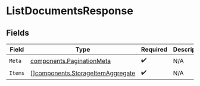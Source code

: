 # ListDocumentsResponse


## Fields

| Field                                                                                | Type                                                                                 | Required                                                                             | Description                                                                          |
| ------------------------------------------------------------------------------------ | ------------------------------------------------------------------------------------ | ------------------------------------------------------------------------------------ | ------------------------------------------------------------------------------------ |
| `Meta`                                                                               | [components.PaginationMeta](../../models/components/paginationmeta.md)               | :heavy_check_mark:                                                                   | N/A                                                                                  |
| `Items`                                                                              | [][components.StorageItemAggregate](../../models/components/storageitemaggregate.md) | :heavy_check_mark:                                                                   | N/A                                                                                  |